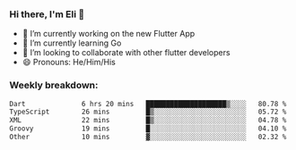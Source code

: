 ### Hi there, I'm Eli 👋
- 🔭 I’m currently working on the new Flutter App
- 🌱 I’m currently learning Go
- 🦄 I’m looking to collaborate with other flutter developers
- 😄 Pronouns: He/Him/His

### Weekly breakdown:
<!--START_SECTION:waka-->

```txt
Dart              6 hrs 20 mins   ████████████████████▒░░░░   80.78 %
TypeScript        26 mins         █▒░░░░░░░░░░░░░░░░░░░░░░░   05.72 %
XML               22 mins         █▒░░░░░░░░░░░░░░░░░░░░░░░   04.78 %
Groovy            19 mins         █░░░░░░░░░░░░░░░░░░░░░░░░   04.10 %
Other             10 mins         ▓░░░░░░░░░░░░░░░░░░░░░░░░   02.32 %
```

<!--END_SECTION:waka-->
